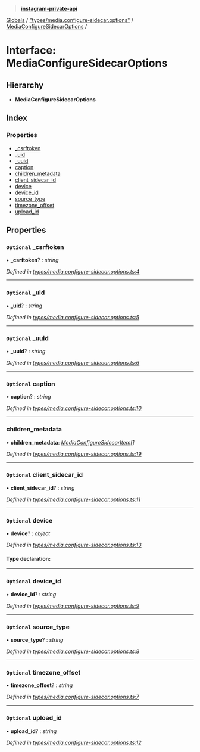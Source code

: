 > **[instagram-private-api](../README.md)**

[Globals](../globals.md) / ["types/media.configure-sidecar.options"](../modules/_types_media_configure_sidecar_options_.md) / [MediaConfigureSidecarOptions](_types_media_configure_sidecar_options_.mediaconfiguresidecaroptions.md) /

# Interface: MediaConfigureSidecarOptions

## Hierarchy

* **MediaConfigureSidecarOptions**

## Index

### Properties

* [_csrftoken](_types_media_configure_sidecar_options_.mediaconfiguresidecaroptions.md#optional-_csrftoken)
* [_uid](_types_media_configure_sidecar_options_.mediaconfiguresidecaroptions.md#optional-_uid)
* [_uuid](_types_media_configure_sidecar_options_.mediaconfiguresidecaroptions.md#optional-_uuid)
* [caption](_types_media_configure_sidecar_options_.mediaconfiguresidecaroptions.md#optional-caption)
* [children_metadata](_types_media_configure_sidecar_options_.mediaconfiguresidecaroptions.md#children_metadata)
* [client_sidecar_id](_types_media_configure_sidecar_options_.mediaconfiguresidecaroptions.md#optional-client_sidecar_id)
* [device](_types_media_configure_sidecar_options_.mediaconfiguresidecaroptions.md#optional-device)
* [device_id](_types_media_configure_sidecar_options_.mediaconfiguresidecaroptions.md#optional-device_id)
* [source_type](_types_media_configure_sidecar_options_.mediaconfiguresidecaroptions.md#optional-source_type)
* [timezone_offset](_types_media_configure_sidecar_options_.mediaconfiguresidecaroptions.md#optional-timezone_offset)
* [upload_id](_types_media_configure_sidecar_options_.mediaconfiguresidecaroptions.md#optional-upload_id)

## Properties

### `Optional` _csrftoken

• **_csrftoken**? : *string*

*Defined in [types/media.configure-sidecar.options.ts:4](https://github.com/Nerixyz/instagram-private-api/blob/e5037ee/src/types/media.configure-sidecar.options.ts#L4)*

___

### `Optional` _uid

• **_uid**? : *string*

*Defined in [types/media.configure-sidecar.options.ts:5](https://github.com/Nerixyz/instagram-private-api/blob/e5037ee/src/types/media.configure-sidecar.options.ts#L5)*

___

### `Optional` _uuid

• **_uuid**? : *string*

*Defined in [types/media.configure-sidecar.options.ts:6](https://github.com/Nerixyz/instagram-private-api/blob/e5037ee/src/types/media.configure-sidecar.options.ts#L6)*

___

### `Optional` caption

• **caption**? : *string*

*Defined in [types/media.configure-sidecar.options.ts:10](https://github.com/Nerixyz/instagram-private-api/blob/e5037ee/src/types/media.configure-sidecar.options.ts#L10)*

___

###  children_metadata

• **children_metadata**: *[MediaConfigureSidecarItem](_types_media_configure_sidecar_options_.mediaconfiguresidecaritem.md)[]*

*Defined in [types/media.configure-sidecar.options.ts:19](https://github.com/Nerixyz/instagram-private-api/blob/e5037ee/src/types/media.configure-sidecar.options.ts#L19)*

___

### `Optional` client_sidecar_id

• **client_sidecar_id**? : *string*

*Defined in [types/media.configure-sidecar.options.ts:11](https://github.com/Nerixyz/instagram-private-api/blob/e5037ee/src/types/media.configure-sidecar.options.ts#L11)*

___

### `Optional` device

• **device**? : *object*

*Defined in [types/media.configure-sidecar.options.ts:13](https://github.com/Nerixyz/instagram-private-api/blob/e5037ee/src/types/media.configure-sidecar.options.ts#L13)*

#### Type declaration:

___

### `Optional` device_id

• **device_id**? : *string*

*Defined in [types/media.configure-sidecar.options.ts:9](https://github.com/Nerixyz/instagram-private-api/blob/e5037ee/src/types/media.configure-sidecar.options.ts#L9)*

___

### `Optional` source_type

• **source_type**? : *string*

*Defined in [types/media.configure-sidecar.options.ts:8](https://github.com/Nerixyz/instagram-private-api/blob/e5037ee/src/types/media.configure-sidecar.options.ts#L8)*

___

### `Optional` timezone_offset

• **timezone_offset**? : *string*

*Defined in [types/media.configure-sidecar.options.ts:7](https://github.com/Nerixyz/instagram-private-api/blob/e5037ee/src/types/media.configure-sidecar.options.ts#L7)*

___

### `Optional` upload_id

• **upload_id**? : *string*

*Defined in [types/media.configure-sidecar.options.ts:12](https://github.com/Nerixyz/instagram-private-api/blob/e5037ee/src/types/media.configure-sidecar.options.ts#L12)*